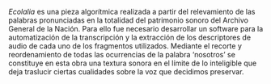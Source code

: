 _Ecolalia_ es una pieza algorítmica realizada a partir del relevamiento de las palabras pronunciadas en la totalidad del patrimonio sonoro del Archivo General de la Nación. Para ello fue necesario desarrollar un software para la automatización de la transcripción y la extracción de los descriptores de audio de cada uno de los fragmentos utilizados. Mediante el recorte y reordenamiento de todas las ocurrencias de la palabra ‘nosotros’ se constituye en esta obra una textura sonora en el límite de lo inteligible que deja traslucir ciertas cualidades sobre la voz que decidimos preservar.